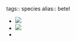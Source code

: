 tags:: species
alias:: betel

- ![](http://jade-gentle-pony-196.mypinata.cloud/ipfs/bafybeibwkwwigvlqcaxn6rnuukre7jnytd6b75seixm3mfxontx6yg4r2y)
- ![](https://jade-gentle-pony-196.mypinata.cloud/ipfs/bafkreibgpcw3a7ewdboa57saljud57hhlfdtotc5ajkpsr42tqoroviuku)
-